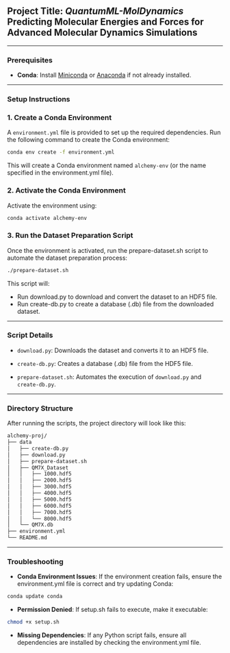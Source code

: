 ## Project Title: _QuantumML-MolDynamics_ Predicting Molecular Energies and Forces for Advanced Molecular Dynamics Simulations

---

### Prerequisites

-   **Conda**: Install [Miniconda](https://docs.conda.io/en/latest/miniconda.html) or [Anaconda](https://www.anaconda.com/products/distribution) if not already installed.

---

### Setup Instructions

### 1. Create a Conda Environment

A `environment.yml` file is provided to set up the required dependencies. Run the following command to create the Conda environment:

```bash
conda env create -f environment.yml
```

This will create a Conda environment named `alchemy-env` (or the name specified in the environment.yml file).

### 2. Activate the Conda Environment

Activate the environment using:

```bash
conda activate alchemy-env
```

### 3. Run the Dataset Preparation Script

Once the environment is activated, run the prepare-dataset.sh script to automate the dataset preparation process:

```bash
./prepare-dataset.sh
```

This script will:

-   Run download.py to download and convert the dataset to an HDF5 file.
-   Run create-db.py to create a database (.db) file from the downloaded dataset.

---

### Script Details

-   `download.py`: Downloads the dataset and converts it to an HDF5 file.

-   `create-db.py`: Creates a database (.db) file from the HDF5 file.

-   `prepare-dataset.sh`: Automates the execution of `download.py` and `create-db.py`.

---

### Directory Structure

After running the scripts, the project directory will look like this:

```bash
alchemy-proj/
├── data
│   ├── create-db.py
│   ├── download.py
│   ├── prepare-dataset.sh
│   ├── QM7X_Dataset
│   │   ├── 1000.hdf5
│   │   ├── 2000.hdf5
│   │   ├── 3000.hdf5
│   │   ├── 4000.hdf5
│   │   ├── 5000.hdf5
│   │   ├── 6000.hdf5
│   │   ├── 7000.hdf5
│   │   └── 8000.hdf5
│   └── QM7X.db
├── environment.yml
└── README.md
```

---

### Troubleshooting

-   **Conda Environment Issues**: If the environment creation fails, ensure the environment.yml file is correct and try updating Conda:

```bash
conda update conda
```

-   **Permission Denied**: If setup.sh fails to execute, make it executable:

```bash
chmod +x setup.sh
```

-   **Missing Dependencies**: If any Python script fails, ensure all dependencies are installed by checking the environment.yml file.
